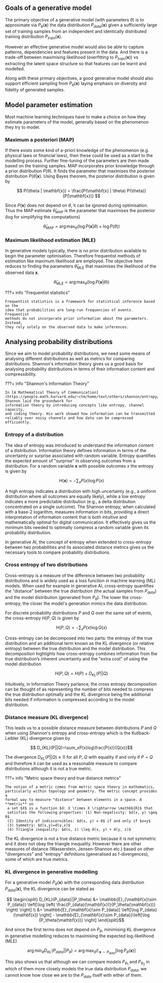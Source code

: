 ## Goals of a generative model ##

The primary objective of a generative model (with parameters $\theta$) is to approximate via $P_\theta(\mathbf{x})$ the data distribution $P_{data}(\mathbf{x})$ given a sufficiently large set of training samples from an independent and identically distributed training distribution $P_{train}(\mathbf{x})$. 

However an effective generative model would also be able to capture patterns, dependencies and features present in the data. And there is a trade-off between maximising likelihood (overfitting to $P_{train}(\mathbf{x})$) vs extracting the latent space structure so that features can be learnt and modelled.

Along with these primary objectives, a good generative model should also support efficient sampling from $P_\theta(\mathbf{x})$ laying emphasis on diversity and fidelity of generated samples.

## Model parameter estimation ##

Most machine learning techniques have to make a choice on how they estimate parameters of the model, generally based on the phenomenon they try to model. 

### Maximum a posteriori (MAP) ###

If there exists some kind of a-priori knowledge of the phenomenon (e.g. physical laws or financial laws), then these could be used as a start to the modelling process. Further fine-tuning of the parameters are then made based on the training samples. MAP incorporates prior knowledge through a prior distribution $P(\theta)$. It finds the parameter that maximises the posterior distribution $P(\theta | \mathbf{x})$. Using Bayes theorem, the posterior distribution is given by

$$
P(\theta | \mathbf{x}) = \frac{P(\mathbf{x} | \theta) P(\theta)}{P(\mathbf{x})}
$$

Since $P(\mathbf{x})$ does not depend on $\theta$, it can be ignored during optimisation. Thus the MAP estimate $\hat{\theta}_{\text{MAP}}$​ is the parameter that maximises the posterior (log for simplifying the computations)

$$
\hat{\theta}_{\text{MAP}} = \arg \max_{\theta} \big( \log P(\mathbf{x} | \theta) + \log P(\theta) \big)
$$

### Maximum  likelihood estimation (MLE) ###

In generative models typically, there is no prior distribution available to begin the parameter optimisation. Therefore frequentist methods of estimation like maximum likelihood are employed. The objective here reduces to finding the parameters $\hat{\theta}_{\text{MLE}}$ that maximises the likelihood of the observed data $\mathbf{x}$. 

$$
\hat{\theta}_{\text{MLE}} = \arg \max_{\theta} \big(\log P(\mathbf{x} | \theta) \big)
$$

???+ info "Frequentist statistics"

    Frequentist statistics is a framework for statistical inference based on the
    idea that probabilities are long-run frequencies of events. Frequentist 
    methods do not incorporate prior information about the parameters. Instead,
    they rely solely on the observed data to make inferences.

## Analysing probability distributions ##

Since we aim to model probability distributions, we need some means of analysing different distributions as well as metrics for comparing distributions. Shannon's information theory gives us a good basis for analysing probability distributions in terms of their information content and compressibility.

???+ info "Shannon's Information Theory"

    In [A Mathematical Theory of Communication](https://people.math.harvard.edu/~ctm/home/text/others/shannon/entropy/entropy.pdf), Shannon laid the groundwork for 
    information theory by introducing concepts like entropy, channel capacity,
    and coding theory. His work showed how information can be transmitted
    reliably over noisy channels and how data can be compressed efficiently.

### Entropy of a distribution ###

The idea of entropy was introduced to understand the information content of a distribution. Information theory defines information in terms of the uncertainty or surprise associated with random variable. Entropy quantifies the expected amount of "surprise" in observing outcomes from a distribution. For a random variable $\mathbf{x}$ with possible outcomes $x$ the entropy is given by

$$
H(\mathbf{x}) = -\sum_x P(x) \log P(x)
$$

A high entropy indicates a distribution with high uncertainty (e.g., a uniform distribution where all outcomes are equally likely), while a low entropy indicates a more predictable distribution (e.g., a delta distribution concentrated on a single outcome). The Shannon entropy, when calculated with a base-2 logarithm, measures information in bits, providing a direct interpretation of information content that is both intuitive and mathematically optimal for digital communication. It effectively gives us the minimum bits needed to optimally compress a random variable given its probability distribution.

In generative AI, the concept of entropy when extended to cross-entropy between two probabilities and its associated distance metrics gives us the necessary tools to compare probability distributions.
### Cross entropy of two distributions ###

Cross-entropy is a measure of the difference between two probability distributions and is widely used as a loss function in machine learning (ML) models. When used for example in generative AI, cross-entropy quantifies the "distance" between the true distribution (the actual samples from $P_{data}$) and the model distribution (generated from $P_\theta$). The lower the cross-entropy, the closer the model's generation mimics the data distribution. 

For discrete probability distributions $P$ and $Q$ over the same set of events, the cross-entropy $H(P,Q)$ is given by 

$$
H(P, Q) = -\sum_{x}P(x)\log Q(x)
$$

Cross-entropy can be decomposed into two parts: the entropy of the true distribution and an additional term known as the KL divergence (or relative entropy) between the true distribution and the model distribution. This decomposition highlights how cross-entropy combines information from the true distribution’s inherent uncertainty and the "extra cost" of using the model distribution 

$$
H(P, Q) = H(P) + D_{KL}(P||Q)
$$

Intuitively, in Information Theory parlance, the cross entropy decomposition can be thought of as representing the number of bits needed to compress the true distribution optimally and the KL divergence being the additional bits needed if information is compressed according to the model distribution.
### Distance measure (KL divergence) ###

This leads us to a possible distance measure between distributions $P$ and $Q$ when using Shannon's entropy and cross-entropy which is the Kullback-Leibler (KL) divergence given by

$$
D_{KL}​(P||Q)=\sum_x​P(x)log\frac{P(x)}{Q(x)}​
$$

The divergence $D_{KL}(P||Q) \ge 0$ for all $P$, $Q$ with equality if and only if $P = Q$ and therefore it can be used as a reasonable measure to compare distributions although it is not a true metric.

???+ info "Metric space theory and true distance metrics"

    The notion of a metric comes from metric space theory in mathematics,
    particularly within topology and geometry. The metric concept provides a
    formal way to measure "distance" between elements in a space. A **metric** on
     a set $X$ is a function $d: X \times X \rightarrow \mathbb{R}$ that
     satisfies the following properties: (1) Non-negativity: $d(x, y) \geq 0$ 
     (2) Identity of indiscernibles: $d(x, y) = 0$ if and only if $x=y$
     (3) Symmetry: $d(x,y)=d(y,x)$ 
     (4) Triangle inequality: $d(x, z) \leq d(x, y) + d(y, z)$

The KL divergence is not a true distance metric because it is not symmetric and it does not obey the triangle inequality. However there are other measures of distance (Wasserstein, Jensen-Shannon etc.) based on other "divergences" and "entropy" definitions (generalised as f-divergences), some of which are true metrics.

### KL divergence in generative modelling ###

For a generative model $P_\theta(\mathbf{x})$ with the corresponding data distribution $P_{data}(\mathbf{x})$, the KL divergence can be stated as

$$
\begin{split} D_{KL}​(P_{data}||P_\theta) &= \mathbb{E}_{\mathbf{x}\sim P_{data}} ​\left[\log \left( \frac{P_{data}(\mathbf{x})}{P_\theta(\mathbf{x})} \right) \right] \\ &= \mathbb{E}_{\mathbf{x}\sim P_{data}} ​\left[\log P_{data}(\mathbf{x}) \right] - \mathbb{E}_{\mathbf{x}\sim P_{data}} ​\left[\log {P_\theta(\mathbf{x})} \right] \end{split}​
$$

And since the first terms does not depend on $P_\theta$, minimising KL divergence in generative modelling reduces to maximising the expected log-likelihood (MLE)

$$
\arg \min_{\theta} D_{KL}​(P_{data}||P_\theta) = \arg \max_{\theta}\mathbb{E}_{\mathbf{x}\sim P_{data}} ​\left[\log {P_\theta(\mathbf{x})} \right]
$$

This also shows us that although we can compare models $P_{\theta_1}$ and $P_{\theta_2}$ in which of them more closely models the true data distribution $P_{data}$, we cannot know how close we are to the $P_{data}$ itself with either of them.